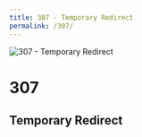 ```yaml
---
title: 307 - Temporary Redirect
permalink: /307/
---
```

<div>
    <img src="http://i.imgur.com/EqvvqNm.jpg" alt="307 - Temporary Redirect" />
    <h1>307</h1>
    <h2>Temporary Redirect</h2>
</div>
